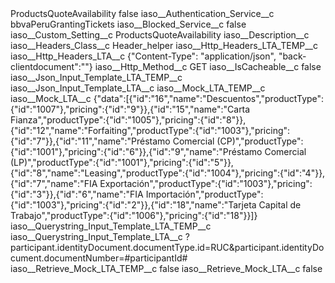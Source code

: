 <?xml version="1.0" encoding="UTF-8"?>
<CustomMetadata xmlns="http://soap.sforce.com/2006/04/metadata" xmlns:xsi="http://www.w3.org/2001/XMLSchema-instance" xmlns:xsd="http://www.w3.org/2001/XMLSchema">
    <label>ProductsQuoteAvailability</label>
    <protected>false</protected>
    <values>
        <field>iaso__Authentication_Service__c</field>
        <value xsi:type="xsd:string">bbvaPeruGrantingTickets</value>
    </values>
    <values>
        <field>iaso__Blocked_Service__c</field>
        <value xsi:type="xsd:boolean">false</value>
    </values>
    <values>
        <field>iaso__Custom_Setting__c</field>
        <value xsi:type="xsd:string">ProductsQuoteAvailability</value>
    </values>
    <values>
        <field>iaso__Description__c</field>
        <value xsi:nil="true"/>
    </values>
    <values>
        <field>iaso__Headers_Class__c</field>
        <value xsi:type="xsd:string">Header_helper</value>
    </values>
    <values>
        <field>iaso__Http_Headers_LTA_TEMP__c</field>
        <value xsi:nil="true"/>
    </values>
    <values>
        <field>iaso__Http_Headers_LTA__c</field>
        <value xsi:type="xsd:string">{&quot;Content-Type&quot;: &quot;application/json&quot;, &quot;back-clientdocument&quot;:&quot;&quot;}</value>
    </values>
    <values>
        <field>iaso__Http_Method__c</field>
        <value xsi:type="xsd:string">GET</value>
    </values>
    <values>
        <field>iaso__IsCacheable__c</field>
        <value xsi:type="xsd:boolean">false</value>
    </values>
    <values>
        <field>iaso__Json_Input_Template_LTA_TEMP__c</field>
        <value xsi:nil="true"/>
    </values>
    <values>
        <field>iaso__Json_Input_Template_LTA__c</field>
        <value xsi:nil="true"/>
    </values>
    <values>
        <field>iaso__Mock_LTA_TEMP__c</field>
        <value xsi:nil="true"/>
    </values>
    <values>
        <field>iaso__Mock_LTA__c</field>
        <value xsi:type="xsd:string">{&quot;data&quot;:[{&quot;id&quot;:&quot;16&quot;,&quot;name&quot;:&quot;Descuentos&quot;,&quot;productType&quot;:{&quot;id&quot;:&quot;1007&quot;},&quot;pricing&quot;:{&quot;id&quot;:&quot;9&quot;}},{&quot;id&quot;:&quot;15&quot;,&quot;name&quot;:&quot;Carta Fianza&quot;,&quot;productType&quot;:{&quot;id&quot;:&quot;1005&quot;},&quot;pricing&quot;:{&quot;id&quot;:&quot;8&quot;}},{&quot;id&quot;:&quot;12&quot;,&quot;name&quot;:&quot;Forfaiting&quot;,&quot;productType&quot;:{&quot;id&quot;:&quot;1003&quot;},&quot;pricing&quot;:{&quot;id&quot;:&quot;7&quot;}},{&quot;id&quot;:&quot;11&quot;,&quot;name&quot;:&quot;Préstamo Comercial (CP)&quot;,&quot;productType&quot;:{&quot;id&quot;:&quot;1001&quot;},&quot;pricing&quot;:{&quot;id&quot;:&quot;6&quot;}},{&quot;id&quot;:&quot;9&quot;,&quot;name&quot;:&quot;Préstamo Comercial (LP)&quot;,&quot;productType&quot;:{&quot;id&quot;:&quot;1001&quot;},&quot;pricing&quot;:{&quot;id&quot;:&quot;5&quot;}},{&quot;id&quot;:&quot;8&quot;,&quot;name&quot;:&quot;Leasing&quot;,&quot;productType&quot;:{&quot;id&quot;:&quot;1004&quot;},&quot;pricing&quot;:{&quot;id&quot;:&quot;4&quot;}},{&quot;id&quot;:&quot;7&quot;,&quot;name&quot;:&quot;FIA Exportación&quot;,&quot;productType&quot;:{&quot;id&quot;:&quot;1003&quot;},&quot;pricing&quot;:{&quot;id&quot;:&quot;3&quot;}},{&quot;id&quot;:&quot;6&quot;,&quot;name&quot;:&quot;FIA Importación&quot;,&quot;productType&quot;:{&quot;id&quot;:&quot;1003&quot;},&quot;pricing&quot;:{&quot;id&quot;:&quot;2&quot;}},{&quot;id&quot;:&quot;18&quot;,&quot;name&quot;:&quot;Tarjeta Capital de Trabajo&quot;,&quot;productType&quot;:{&quot;id&quot;:&quot;1006&quot;},&quot;pricing&quot;:{&quot;id&quot;:&quot;18&quot;}}]}</value>
    </values>
    <values>
        <field>iaso__Querystring_Input_Template_LTA_TEMP__c</field>
        <value xsi:nil="true"/>
    </values>
    <values>
        <field>iaso__Querystring_Input_Template_LTA__c</field>
        <value xsi:type="xsd:string">?participant.identityDocument.documentType.id=RUC&amp;participant.identityDocument.documentNumber=#participantId#</value>
    </values>
    <values>
        <field>iaso__Retrieve_Mock_LTA_TEMP__c</field>
        <value xsi:type="xsd:boolean">false</value>
    </values>
    <values>
        <field>iaso__Retrieve_Mock_LTA__c</field>
        <value xsi:type="xsd:boolean">false</value>
    </values>
</CustomMetadata>
